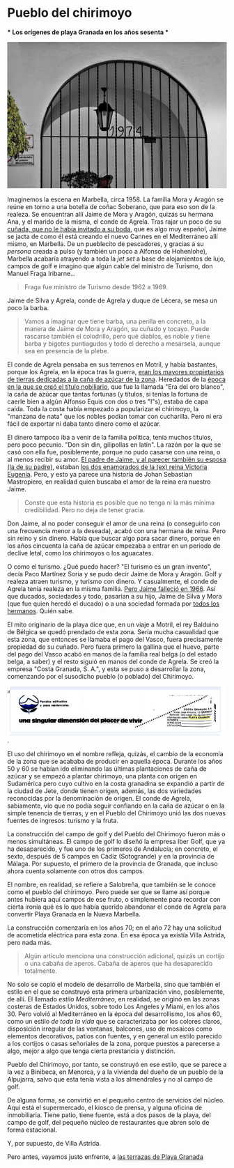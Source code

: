 # Pueblo del chirimoyo
__* Los orígenes de playa Granada en los años sesenta *__

![Puerta del Pueblo del Chirimoyo, con fecha de construcción](img/poblado-chirimoyo.jpg)

Imaginemos la escena en Marbella, circa 1958. La familia Mora y Aragón
se reúne en torno a una botella de coñac Soberano, que para eso son de
la realeza. Se encuentran allí Jaime de Mora y Aragón, quizás su
hermana Ana, y el marido de la misma, el conde de Agrela. Tras rajar
un poco de su [cuñada, que no le había invitado a su
boda](https://es.wikipedia.org/wiki/Fabiola_de_Mora_y_Arag%C3%B3n#Boda),
que es algo muy español, Jaime se jacta de como él está creando el
nuevo Cannes en el Mediterráneo allí mismo, en Marbella. De un
pueblecito de pescadores, y gracias a su *persona* creada a pulso (y
también un poco a Alfonso de Hohenlohe), Marbella acabaría atrayendo a
toda la *jet set* a base de alojamientos de lujo, campos de golf e
imagino que algún cable del ministro de Turismo, don Manuel Fraga
Iribarne...

> Fraga fue ministro de Turismo desde 1962 a 1969.

Jaime de Silva y Agrela, conde de Agrela y duque de Lécera, se mesa un poco la barba.

> Vamos a imaginar que tiene barba, una perilla en concreto, a la
> manera de Jaime de Mora y Aragón, su cuñado y tocayo. Puede rascarse
> también el colodrillo, pero qué diablos, es noble y tiene barba y
> bigotes puntiagudos y todo el derecho a mesársela, aunque sea en
> presencia de la plebe.

El conde de Agrela pensaba en sus terrenos en Motril, y había
bastantes, porque los Agrela, en la época tras la guerra, [eran los
mayores propietarios de tierras dedicadas a la caña de azúcar de la
zona](https://issuu.com/antonioromera/docs/historia_de_motril_y_la_costa_de_gr). Heredados
de la [época en la que se creó el título
nobiliario](https://es-es.facebook.com/notes/enrique-lafuente-mu%C3%B1oz/memoria-de-la-realeza-espa%C3%B1ola-de-aquellos-barros-vienen-estos-lodos/3393784494769/),
que fue la llamada "Era del oro blanco", la caña de azúcar que tantas
fortunas (y títulos, si tenías la fortuna de caerle bien a algún
Alfonso Equis con  dos o tres "I"s), estaba de capa caída. Toda la costa
había empezado a popularizar el chirimoyo, la "manzana de nata" que
los nobles podían tomar con cucharilla. Pero ni era fácil de exportar
ni daba tanto dinero como el azúcar.

El dinero tampoco iba a venir de la familia política, tenía muchos
títulos, pero poco pecunio. "Don sin din, gilipollas en latín". La
razón por la que se casó con ella fue, posiblemente, porque no pudo
casarse con una reina, o al menos recibir su amor. [El padre de Jaime,
y al parecer también su esposa (la de su
padre)](https://es-es.facebook.com/notes/enrique-lafuente-mu%C3%B1oz/memoria-de-la-realeza-espa%C3%B1ola-de-aquellos-barros-vienen-estos-lodos/3393784494769/),
estaban [los dos enamorados de la (ex) reina Victoria
Eugenia](https://www.lne.es/cultura/2012/11/19/traje-nuevo-emperador/1328754.html). Pero,
y esto ya parece una historia de Johan Sebastian Mastropiero, en
realidad quien buscaba el amor de la reina era nuestro Jaime.

> Conste que esta historia es posible que no tenga ni la más mínima
> credibilidad. Pero no deja de tener gracia. 

Don Jaime, al no poder conseguir el amor de una reina (o conseguirlo
con una frecuencia menor a la deseada), acabó con una hermana de
reina. Pero sin reino y sin dinero. Había que buscar algo para sacar
dinero, porque en los años cincuenta la caña de azúcar empezaba a
entrar en un periodo de declive letal, como los chirimoyos o los
aguacates.

O como el turismo. ¿Qué puedo hacer? "El turismo es un gran invento",
decía Paco Martínez Soria y se pudo decir Jaime de Mora y Aragón. Golf
y realeza atraen turismo, y turismo con dinero. Y casualmente, el
conde de Agrela tenía realeza en la misma familia. [Pero Jaime
falleció en
1966](http://hemeroteca.abc.es/nav/Navigate.exe/hemeroteca/madrid/abc/1996/05/10/062.html). Así
que ducados, sociedades y todo, pasarían a su hijo, Jaime de Silva y
Mora (que fue quien heredó el ducado) o a una sociedad formada por
[todos los
hermanos](https://es.wikipedia.org/wiki/Condado_de_Agrela). Quién
sabe.

El mito originario de la playa dice que, en un viaje a Motril, el rey
Balduino de Bélgica se quedó prendado de esta zona. Sería mucha
casualidad que esta zona, que entonces se llamaba el pago del Vasco,
fuera precisamente propiedad de su cuñado. Pero fuera primero la
gallina que el huevo, parte del pago del Vasco acabó en manos de la
familia real belga (o del estado belga, a saber) y el resto siguió en
manos del conde de Agrela. Se creó la empresa "Costa Granada, S. A.",
y esta se puso a desarrollar la zona, comenzando por el susodicho
pueblo (o poblado) del Chirimoyo.

![Anuncio de parcelas y viviendas en el Blanco y Negro, 1973](img/byn-1973.png).

El uso del chirimoyo en el nombre refleja, quizás, el cambio de la
economía de la zona que se acababa de producir en aquella
época. Durante los años 50 y 60 se habían ido eliminando las últimas
plantaciones de caña de azúcar y se empezó a plantar chirimoyo, una
planta con origen en Sudamérica pero cuyo cultivo en la costa
granadina se expandió a partir de la ciudad de Jete, donde tienen
origen, además, las dos variedades reconocidas por la denominación de
origen. El conde de Agrela, sabiamente, vio que no podía seguir
confiando en la caña de azúcar o en la simple tenencia de tierras, y
en el Pueblo del Chirimoyo unió las dos nuevas fuentes de ingresos:
turismo y la fruta.

La construcción del campo de golf y del Pueblo del Chirimoyo fueron
más o menos simultáneas. El campo de golf lo diseñó la empresa Iber
Golf, que ya ha desaparecido, y fue uno de los primeros de Andalucía;
en concreto, el sexto, después de 5 campos en Cádiz (Sotogrande) y en
la provincia de Málaga. Por supuesto, el primero de la provincia de
Granada, que incluso ahora cuenta solamente con otros dos campos.

El nombre, en realidad, se refiere a Salobreña, que también se le
conoce como el pueblo del chirimoyo. Pero puede ser que se llame así
porque antes hubiera aquí campos de ese fruto, o simplemente para
recordar con cierta ironía qué es lo que había querido abandonar el
conde de Agrela para convertir Playa Granada en la Nueva Marbella.

La construcción comenzaría en los años 70; en el año 72 hay una
solicitud de acometida eléctrica para esta zona. En esa época ya
existía Villa Astrida, pero nada más.

> Algún artículo menciona una construcción adicional, quizás un
> cortijo o una cabaña de aperos. Cabaña de aperos que ha desaparecido
> totalmente. 

No solo se copió el modelo de desarrollo de Marbella, sino que también
el estilo en el que se construyó esta primera urbanización vino,
posiblemente, de allí. El llamado *estilo Mediterráneo*, en realidad,
se originó en las zonas costeras de Estados Unidos, sobre todo Los
Angeles y Miami, en los años 30. Pero volvió al Mediterráneo en la
época del desarrollismo, los años 60, como un estilo *de toda la vida*
que se caracterizaba por los colores claros, disposición irregular de
las ventanas, balcones, uso de mosaicos como elementos decorativos,
patios con fuentes, y en general un estilo parecido a los cortijos o
casas señoriales de la zona, porque puestos a parecerse a algo, mejor
a algo que tenga cierta prestancia y distinción.

Pueblo del Chirimoyo, por tanto, se construyó en ese estilo, que se
parece a la vez a Binibeca, en Menorca, y a la vivienda del dueño de
un pueblo de la Alpujarra, salvo que esta tenía vista a los
almendrales y no al campo de golf.

De alguna forma, se convirtió en el pequeño centro de servicios del
núcleo. Aquí está el supermercado, el kiosco de prensa, y alguna
oficina de inmobiliaria. Tiene patio, tiene fuente, está a dos pasos
de la playa, del campo de golf, del pequeño núcleo de restaurantes que
abren solo de forma estacional.

Y, por supuesto, de Villa Astrida. 

Pero antes, vayamos justo enfrente, a [las terrazas de Playa Granada](terrazas-playa-granada.md)
